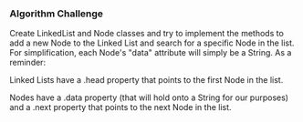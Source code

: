 ### Algorithm Challenge

Create LinkedList and Node classes and try to implement the methods to add a new Node to the Linked List and search for a specific Node in the list. For simplification, each Node's "data" attribute will simply be a String. As a reminder:

Linked Lists have a .head property that points to the first Node in the list.

Nodes have a .data property (that will hold onto a String for our purposes) and a .next property that points to the next Node in the list.

